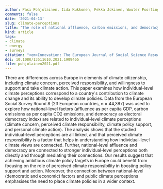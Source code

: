 ```yaml
---
author: Pasi Pohjolainen, Iida Kukkonen, Pekka Jokinen, Wouter Poortinga, Charles Adedayo Ogunbode, Gisela Böhm, Stephen Fisher, Resul Umit
comments: false
date: '2021-04-13'
slug: climate-perceptions
title: "The role of national affluence, carbon emissions, and democracy in Europeans' climate perceptions"
kind: article
tags:
- climate
- energy
- surveys
citation: "<em>Innovation: The European Journal of Social Science Research</em>, 1–19"
doi: 10.1080/13511610.2021.1909465
file: pohjolainen2021.pdf
---
```


There are differences across Europe in elements of climate citizenship, including climate concern, perceived responsibility, and willingness to support and take climate action. This paper examines how individual-level climate perceptions correspond to a country's contribution to climate change and its ability to develop climate policies. Data from the European Social Survey Round 8 (23 European countries, n = 44,387) was used to explore how national-level factors (affluence as per capita GDP, carbon emissions as per capita CO2 emissions, and democracy as electoral democracy index) are related to individual-level climate perceptions (climate concern, perceived climate responsibility, climate policy support, and personal climate action). The analysis shows that the studied individual-level perceptions are all linked, and that perceived climate responsibility is a factor that helps in understanding how individual-level climate views are connected. Further, national-level affluence and democracy are connected to stronger individual-level perceptions both directly and through mediating their connections. Our results suggest that achieving ambitious climate policy targets in Europe could benefit from focusing on the role of perceived climate responsibility in boosting policy support and action. Moreover, the connection between national-level (democratic and economic) factors and public climate perceptions emphasises the need to place climate policies in a wider context.